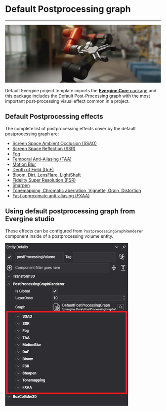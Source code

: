 # Default Postprocessing graph
---
![Default Postprocessing graph](images/defaultPostprocessingGraph.jpg)

Default Evergine project template imports the [**Evergine.Core** package](../packages.md) and this package includes the Default Post-Processing graph with the most important post-processing visual effect common in a project.

## Default Postprocessing effects
The complete list of postprocessing effects cover by the default postprocessing graph are:

* [Screen Space Ambient Occlusion (SSAO)](screen_space_ambient_occlusion.md)
* [Screen Space Reflection (SSR)](screen_space_reflection.md)
* [Fog](fog.md)
* [Temporal Anti-Aliasing (TAA)](temporal_anti_aliasing.md)
* [Motion Blur](motion_blur.md)
* [Depth of Field (DoF)](depth_of_field.md)
* [Bloom, Dirt, LensFlare, LightShaft](bloom.md)
* [Fidelity Super Resolution (FSR)](fidelity_super_resolution.md)
* [Sharpen](sharpen.md)
* [Tonemapping, Chromatic aberration, Vignette, Grain, Distortion](tonemapping.md)
* [Fast approximate anti-aliasing (FXAA)](anti-aliasing.md)

## Using default postprocessing graph from Evergine studio
These effects can be configured from `PostprocessingGraphRenderer` component inside of a postprocessing volume entity.

![Default Postprocessing graph effects](images/defaultPostprocessingGraphEffects.jpg)
